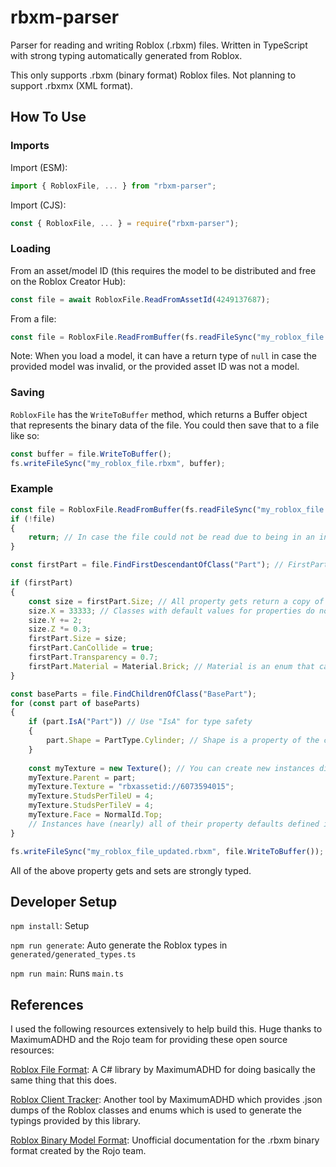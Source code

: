 # rbxm-parser

Parser for reading and writing Roblox (.rbxm) files. Written in TypeScript with strong typing automatically generated from Roblox.

This only supports .rbxm (binary format) Roblox files. Not planning to support .rbxmx (XML format).

## How To Use

### Imports

Import (ESM):

```ts
import { RobloxFile, ... } from "rbxm-parser";
```

Import (CJS):

```js
const { RobloxFile, ... } = require("rbxm-parser");
```

### Loading

From an asset/model ID (this requires the model to be distributed and free on the Roblox Creator Hub):

```ts
const file = await RobloxFile.ReadFromAssetId(4249137687);
```

From a file:

```ts
const file = RobloxFile.ReadFromBuffer(fs.readFileSync("my_roblox_file.rbxm"));
```

Note: When you load a model, it can have a return type of `null` in case the provided model was invalid, or the provided asset ID was not a model.

### Saving

`RobloxFile` has the `WriteToBuffer` method, which returns a Buffer object that represents the binary data of the file. You could then save that to a file like so:

```ts
const buffer = file.WriteToBuffer();
fs.writeFileSync("my_roblox_file.rbxm", buffer);
```

### Example

```ts
const file = RobloxFile.ReadFromBuffer(fs.readFileSync("my_roblox_file.rbxm")); // Open a file
if (!file)
{
    return; // In case the file could not be read due to being in an invalid format
}

const firstPart = file.FindFirstDescendantOfClass("Part"); // FirstPart will be strongly typed to a class of Part

if (firstPart)
{
    const size = firstPart.Size; // All property gets return a copy of the value (except for Instance types)
    size.X = 33333; // Classes with default values for properties do not require null-checks for said properties
    size.Y += 2;
    size.Z *= 0.3;
    firstPart.Size = size;
    firstPart.CanCollide = true;
    firstPart.Transparency = 0.7;
    firstPart.Material = Material.Brick; // Material is an enum that can be imported
}

const baseParts = file.FindChildrenOfClass("BasePart");
for (const part of baseParts)
{
    if (part.IsA("Part")) // Use "IsA" for type safety
    {
        part.Shape = PartType.Cylinder; // Shape is a property of the class Part, but not BasePart
    }
    
    const myTexture = new Texture(); // You can create new instances directly like so
    myTexture.Parent = part;
    myTexture.Texture = "rbxassetid://6073594015";
    myTexture.StudsPerTileU = 4;
    myTexture.StudsPerTileV = 4;
    myTexture.Face = NormalId.Top;
    // Instances have (nearly) all of their property defaults defined in order to match how they are defaulted in Roblox
}

fs.writeFileSync("my_roblox_file_updated.rbxm", file.WriteToBuffer()); // Save to a new file
```

All of the above property gets and sets are strongly typed.

## Developer Setup

`npm install`: Setup

`npm run generate`: Auto generate the Roblox types in `generated/generated_types.ts`

`npm run main`: Runs `main.ts`

## References

I used the following resources extensively to help build this. Huge thanks to MaximumADHD and the Rojo team for providing these open source resources:

[Roblox File Format](https://github.com/MaximumADHD/Roblox-File-Format): A C# library by MaximumADHD for doing basically the same thing that this does.

[Roblox Client Tracker](https://github.com/MaximumADHD/Roblox-Client-Tracker/): Another tool by MaximumADHD which provides .json dumps of the Roblox classes and enums which is used to generate the typings provided by this library.

[Roblox Binary Model Format](https://dom.rojo.space/binary): Unofficial documentation for the .rbxm binary format created by the Rojo team.